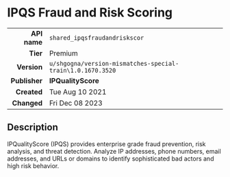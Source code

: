 # IPQS Fraud and Risk Scoring
| | |
|-:|-|
|**API name**|`shared_ipqsfraudandriskscor`|
|**Tier**|Premium|
|**Version**|`u/shgogna/version-mismatches-special-train\1.0.1670.3520`|
|**Publisher**|**IPQualityScore**|
|**Created**|Tue Aug 10 2021|
|**Changed**|Fri Dec 08 2023|

## Description
IPQualityScore (IPQS) provides enterprise grade fraud prevention, risk analysis, and threat detection. Analyze IP addresses, phone numbers, email addresses, and URLs or domains to identify sophisticated bad actors and high risk behavior.
